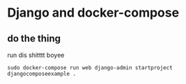 # Django and docker-compose

## do the thing

run dis shitttt boyee

    sudo docker-compose run web django-admin startproject djangocomposeexample .